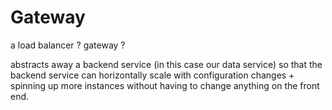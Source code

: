 # Gateway

a load balancer ? gateway ? 

abstracts away a backend service (in this case our data service) so that the backend service 
can horizontally scale with configuration changes + spinning up more instances without having to change anything
on the front end. 
